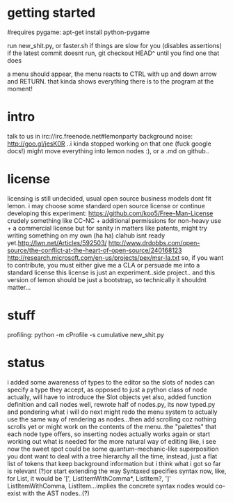 getting started
===
#requires pygame: 
apt-get install python-pygame

run new_shit.py, or faster.sh if things are slow for you (disables assertions)
if the latest commit doesnt run, git checkout HEAD^ until you find one that does

a menu should appear, the menu reacts to CTRL with up and down 
arrow and RETURN. that kinda shows everything there is to the program at the moment!



intro
===
talk to us in irc://irc.freenode.net#lemonparty
background noise:  http://goo.gl/jesK0R ..i kinda stopped working on that one (fuck google docs!)
might move everything into lemon nodes :), or a .md on github..



license
===
licensing is still undecided, usual open source business models dont fit lemon.
i may choose some standard open source license or
continue developing this experiment: <https://github.com/koo5/Free-Man-License>
crudely something like CC-NC + additional permissions for non-heavy use +  a commercial license
but for sanity in matters like patents, might try writing something on my own (ha ha)
clahub isnt ready yet.http://lwn.net/Articles/592503/
http://www.drdobbs.com/open-source/the-conflict-at-the-heart-of-open-source/240168123
http://research.microsoft.com/en-us/projects/pex/msr-la.txt
so, if you want to contribute, you must either give me a CLA or persuade me into a standard license
this license is just an experiment..side project.. and this version of lemon should be just a bootstrap,
so technically it shouldnt matter...



stuff
===
profiling:
python -m cProfile -s cumulative  new_shit.py 



status
===
i added some awareness of types to the editor
so the slots of nodes can specify a type they accept, as opposed to just a python class of node
actually, will have to introduce the Slot objects yet
also, added function definition and call nodes
well, rewrote half of nodes.py, its now typed.py
and pondering what i will do next
might redo the menu system to actually use the same way of rendering as nodes...then add scrolling
coz nothing scrolls yet
or might work on the contents of the menu..the "palettes" that each node type offers, so inserting nodes actually works again
or start working out what is needed for the more natural way of editing
like, i see now the sweet spot could be some quantum-mechanic-like superposition
you dont want to deal with a tree hierarchy all the time, instead, just a flat list of tokens that keep background information
but i think what i got so far is relevant
(?)or start extending the way Syntaxed specifies syntax now, like, for List, it would be '[', ListItemWithComma*, ListItem?, ']'
ListItemWithComma, ListItem...implies the concrete syntax nodes would co-exist with the AST nodes..(?)
